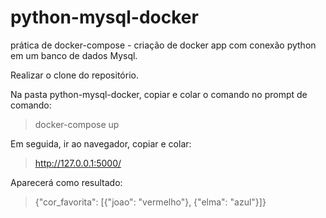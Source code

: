 # python-mysql-docker

prática de docker-compose - criação de docker app com conexão python em um banco de dados Mysql.

Realizar o clone do repositório.

Na pasta python-mysql-docker, copiar e colar o comando no prompt de comando:

> docker-compose up

Em seguida, ir ao navegador, copiar e colar: 

> http://127.0.0.1:5000/

Aparecerá como resultado:

> {"cor_favorita": [{"joao": "vermelho"}, {"elma": "azul"}]}
